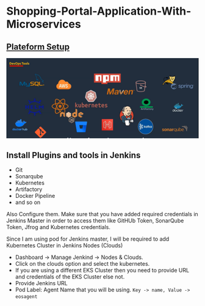 # Shopping-Portal-Application-With-Microservices

## [Plateform Setup](https://github.com/saeedalig/portal-plateform-setup.git)

![alt text](images(pnj)/All-Arch.png)

## Install Plugins and tools in Jenkins
- Git
- Sonarqube
- Kubernetes
- Artifactory
- Docker Pipeline
- and so on

Also Configure them. Make sure that you have added required credentials in Jenkins Master in order to access them like GitHUb Token, SonarQube Token, Jfrog and Kubernetes credentials.

Since I am using pod for Jenkins master, I will be required to add Kubernetes Cluster in Jenkins Nodes (Clouds)
- Dashboard -> Manage Jenkind -> Nodes & Clouds. 
- Click on the clouds option and select the kubernetes. 
- If you are using a different EKS Cluster then you need to provide URL and credentials of the EKS Cluster else not.
- Provide Jenkins URL
- Pod Label: Agent Name that you will be using. `Key -> name, Value -> eosagent`
